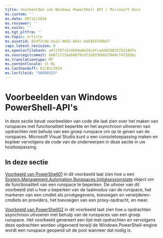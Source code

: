```yaml
---
title: Voorbeelden van Windows PowerShell API | Microsoft Docs
ms.custom: ''
ms.date: 09/13/2016
ms.reviewer: ''
ms.suite: ''
ms.tgt_pltfrm: ''
ms.topic: article
ms.assetid: 82df2cde-ba12-46d2-b6ec-da5455fd9b57
caps.latest.revision: 8
ms.openlocfilehash: a472f07cb24b0de8e5dcdfcaddd2802575318d7a
ms.sourcegitcommit: b6871f21bd666f9cd71dd336bb3f844cf472b56c
ms.translationtype: MT
ms.contentlocale: nl-NL
ms.lasthandoff: 02/03/2019
ms.locfileid: "56850153"
---
```

# <a name="windows-powershell-api-samples"></a>Voorbeelden van Windows PowerShell-API's

In deze sectie bevat voorbeelden van code die laat zien over het maken van runspaces met functionaliteit beperkte en het asynchroon uitvoeren van opdrachten met behulp van een groep runspace om op te geven van de runspaces. Microsoft Visual Studio kunt u een consoletoepassing maken en kopieer vervolgens de code van de onderwerpen in deze sectie in uw hosttoepassing.

## <a name="in-this-section"></a>In deze sectie

[Voorbeeld van PowerShell01](./windows-powershell01-sample.md) in dit voorbeeld laat zien hoe u een [System.Management.Automation.Runspaces.Initialsessionstate](/dotnet/api/System.Management.Automation.Runspaces.InitialSessionState) object om de functionaliteit van een runspace te beperken. De uitvoer van dit voorbeeld ziet u hoe u beperken van de taalmodus van de runspace, het markeren van een cmdlet als privégegevens, toevoegen en verwijderen-cmdlets en providers, het toevoegen van een proxy-opdracht, en meer.

[Voorbeeld van PowerShell02](./windows-powershell02-sample.md) in dit voorbeeld laat zien hoe u opdrachten asynchroon uitvoeren met behulp van de runspaces van een groep runspace. Het voorbeeld genereert een lijst met opdrachten en vervolgens deze opdrachten worden uitgevoerd terwijl de Windows PowerShell-engine wordt een runspace geopend uit de pool wanneer dat nodig is.